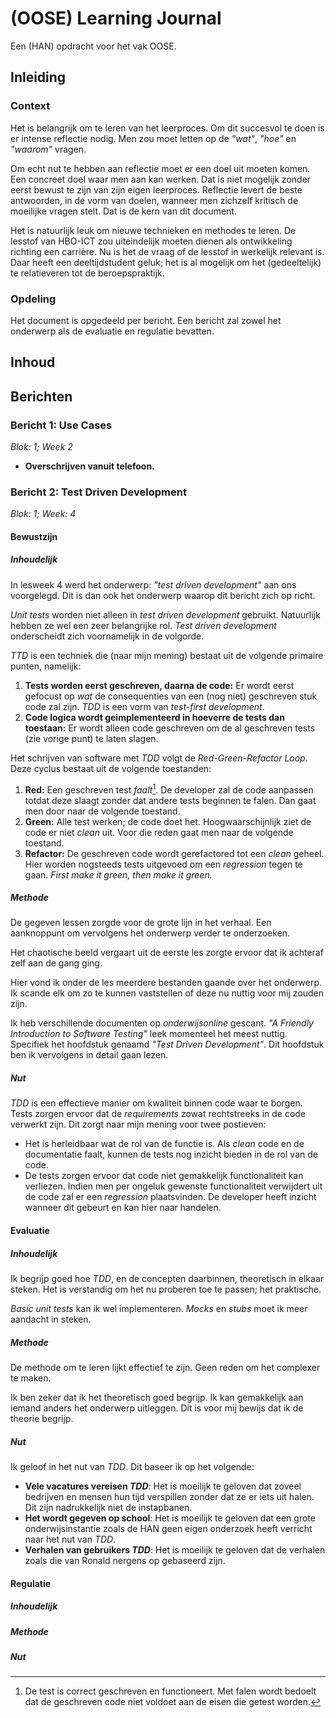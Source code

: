 # (OOSE) Learning Journal
Een (HAN) opdracht voor het vak OOSE.

## Inleiding
### Context
Het is belangrijk om te leren van het leerproces. Om dit succesvol te doen is er intense reflectie nodig. Men zou moet 
letten op de _"wat"_, _"hoe"_ en _"waarom"_ vragen.

Om echt nut te hebben aan reflectie moet er een doel uit moeten komen. Een concreet doel waar men aan kan werken. Dat
is niet mogelijk zonder eerst bewust te zijn van zijn eigen leerproces. Reflectie levert de beste antwoorden, in de vorm
van doelen, wanneer men zichzelf kritisch de moeilijke vragen stelt. Dat is de kern van dit document.

Het is natuurlijk leuk om nieuwe technieken en methodes te leren. De lesstof van HBO-ICT zou uiteindelijk moeten dienen 
als ontwikkeling richting een carrière. Nu is het de vraag of de lesstof in werkelijk relevant is. Daar heeft een
deeltijdstudent geluk; het is al mogelijk om het (gedeeltelijk) te relatieveren tot de beroepspraktijk. 

### Opdeling
Het document is opgedeeld per bericht. Een bericht zal zowel het onderwerp als de evaluatie en regulatie bevatten.

## Inhoud

## Berichten

### Bericht 1: Use Cases
_Blok: 1; Week 2_

- **Overschrijven vanuit telefoon.**

### Bericht 2: Test Driven Development
_Blok: 1; Week: 4_  

#### Bewustzijn
##### Inhoudelijk
In lesweek 4 werd het onderwerp: _"test driven development"_ aan ons voorgelegd. Dit is dan ook het onderwerp waarop 
dit bericht zich op richt.

_Unit tests_ worden niet alleen in _test driven development_ gebruikt. Natuurlijk hebben ze wel een zeer belangrijke rol.
_Test driven development_ onderscheidt zich voornamelijk in de volgorde.

_TTD_ is een techniek die (naar mijn mening) bestaat uit de volgende primaire punten, namelijk:
1. **Tests worden eerst geschreven, daarna de code:** Er wordt eerst gefocust op _wat_ de consequenties van een (nog niet) geschreven
stuk code zal zijn. _TDD_ is een vorm van _test-first development_.
2. **Code logica wordt geimplementeerd in hoeverre de tests dan toestaan:** Er wordt alleen code geschreven om de 
al geschreven tests (zie vorige punt) te laten slagen.

Het schrijven van software met _TDD_ volgt de _Red-Green-Refactor Loop_. Deze cyclus bestaat uit de volgende toestanden:
1. **Red:** Een geschreven test _faalt_[^1]. De developer zal de code aanpassen totdat deze slaagt zonder dat andere tests beginnen te falen. 
Dan gaat men door naar de volgende toestand.
2. **Green:** Alle test werken; de code doet het. Hoogwaarschijnlijk ziet de code er niet _clean_ uit. Voor die reden gaat men naar de volgende
toestand.
3. **Refactor:** De geschreven code wordt gerefactored tot een _clean_ geheel. Hier worden nogsteeds tests uitgevoed om een _regression_
tegen te gaan. _First make it green, then make it green._

[^1]: De test is correct geschreven en functioneert. Met falen wordt bedoelt dat de geschreven code niet voldoet aan de 
eisen die getest worden.

##### Methode
De gegeven lessen zorgde voor de grote lijn in het verhaal. Een aanknoppunt om vervolgens het onderwerp verder te 
onderzoeken. 

Het chaotische beeld vergaart uit de eerste les zorgte ervoor dat ik achteraf zelf aan de gang ging. 

Hier vond ik onder de les meerdere bestanden gaande over het onderwerp. Ik scande elk om zo te kunnen vaststellen of deze
nu nuttig voor mij zouden zijn.

Ik heb verschillende documenten op _onderwijsonline_ gescant. _"A Friendly Introduction to Software Testing"_ leek momenteel
het meest nuttig. Specifiek het hoofdstuk genaamd _"Test Driven Development"_. Dit hoofdstuk ben ik vervolgens in detail gaan
lezen.

##### Nut
_TDD_ is een effectieve manier om kwaliteit binnen code waar te borgen. Tests zorgen ervoor dat de _requirements_ zowat rechtstreeks
in de code verwerkt zijn. Dit zorgt naar mijn mening voor twee postieven:
- Het is herleidbaar wat de rol van de functie is. Als _clean_ code en de documentatie faalt, kunnen de tests nog inzicht bieden in
de rol van de code.
- De tests zorgen ervoor dat code niet gemakkelijk functionaliteit kan verliezen. Indien men per ongeluk gewenste functionaliteit
verwijdert uit de code zal er een _regression_ plaatsvinden. De developer heeft inzicht wanneer dit gebeurt en kan hier naar handelen.


#### Evaluatie
##### Inhoudelijk
Ik begrijp goed hoe _TDD_, en de concepten daarbinnen, theoretisch in elkaar steken. Het is verstandig
om het nu proberen toe te passen; het praktische.

_Basic_ _unit tests_ kan ik wel implementeren. _Mocks_ en _stubs_ moet ik meer aandacht in steken. 

##### Methode
De methode om te leren lijkt effectief te zijn. Geen reden om het complexer te maken.

Ik ben zeker dat ik het theoretisch goed begrijp. Ik kan gemakkelijk aan iemand anders het onderwerp uitleggen. Dit is voor mij bewijs
dat ik de theorie begrijp. 

##### Nut
Ik geloof in het nut van _TDD_. Dit baseer ik op het volgende:
- **Vele vacatures vereisen _TDD_**: Het is moeilijk te geloven dat zoveel bedrijven en mensen hun tijd verspillen
zonder dat ze er iets uit halen. Dit zijn nadrukkelijk niet de instapbanen.
- **Het wordt gegeven op school**: Het is moeilijk te geloven dat een grote onderwijsinstantie zoals de HAN geen 
eigen onderzoek heeft verricht naar het nut van _TDD_.
- **Verhalen van gebruikers _TDD_**: Het is moeilijk te geloven dat de verhalen zoals die van Ronald nergens op gebaseerd zijn.

#### Regulatie
##### Inhoudelijk

##### Methode

##### Nut

